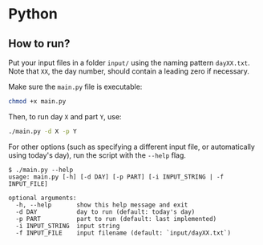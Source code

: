 # Python

## How to run?

Put your input files in a folder `input/` using the naming pattern `dayXX.txt`.
Note that `XX`, the day number, should contain a leading zero if necessary.

Make sure the `main.py` file is executable:

```sh
chmod +x main.py
```

Then, to run day `X` and part `Y`, use:

```sh
./main.py -d X -p Y
```

For other options (such as specifying a different input file, or automatically
using today's day), run the script with the `--help` flag.

```console
$ ./main.py --help
usage: main.py [-h] [-d DAY] [-p PART] [-i INPUT_STRING | -f INPUT_FILE]

optional arguments:
  -h, --help       show this help message and exit
  -d DAY           day to run (default: today's day)
  -p PART          part to run (default: last implemented)
  -i INPUT_STRING  input string
  -f INPUT_FILE    input filename (default: `input/dayXX.txt`)
```
